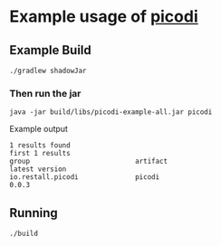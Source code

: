 # Example usage of [picodi](https://github.com/conorrr/picodi)

## Example Build

`./gradlew shadowJar`

### Then run the jar

`java -jar build/libs/picodi-example-all.jar picodi`

Example output

```
1 results found
first 1 results
group                          artifact                             latest version
io.restall.picodi              picodi                                        0.0.3
```

## Running

`./build`